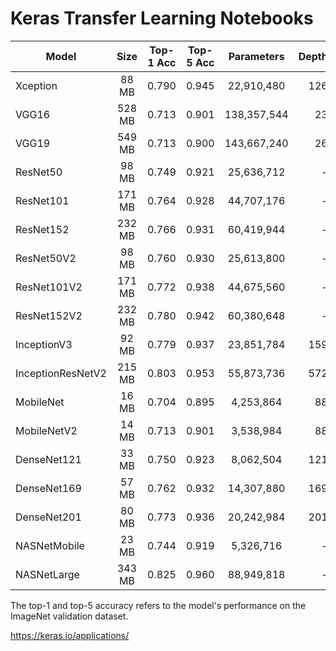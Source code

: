 # Keras Transfer Learning Notebooks

 | Model | Size | 	Top-1 Acc | 	Top-5 Acc | 	Parameters	 | Depth |
 | ------|:----:|:-----------:|:-----------:|:--------------:|------:|
 | Xception | 	88 MB | 	0.790 | 	0.945 | 	22,910,480 | 	126
 | VGG16 | 	528 MB | 	0.713 | 	0.901 | 	138,357,544 | 	23
 | VGG19 | 	549 MB | 	0.713 | 	0.900 | 	143,667,240 | 	26
 | ResNet50 | 	98 MB | 	0.749 | 	0.921 | 	25,636,712 | 	-
 | ResNet101 | 	171 MB | 	0.764 | 	0.928 | 	44,707,176 | 	-
 | ResNet152 | 	232 MB | 	0.766 | 	0.931 | 	60,419,944 | 	-
 | ResNet50V2 | 	98 MB | 	0.760 | 	0.930 | 	25,613,800 | 	-
 | ResNet101V2 | 	171 MB | 	0.772 | 	0.938 | 	44,675,560 | 	-
 | ResNet152V2 | 	232 MB | 	0.780 | 	0.942 | 	60,380,648 | 	-
 | InceptionV3 | 	92 MB | 	0.779 | 	0.937 | 	23,851,784 | 	159
 | InceptionResNetV2 | 	215 MB | 	0.803 | 	0.953 | 	55,873,736 | 	572
 | MobileNet	 | 16 MB | 	0.704 | 	0.895 | 	4,253,864 | 	88
 | MobileNetV2 | 	14 MB | 	0.713 | 	0.901 | 	3,538,984 | 	88
 | DenseNet121 | 	33 MB | 	0.750 | 	0.923 | 	8,062,504 | 	121
 | DenseNet169 | 	57 MB | 	0.762	 | 0.932 | 	14,307,880 | 	169
 | DenseNet201 | 	80 MB | 	0.773 | 	0.936 | 	20,242,984 | 	201
 | NASNetMobile | 	23 MB | 	0.744 | 	0.919 | 	5,326,716 | 	-
 | NASNetLarge | 	343 MB | 	0.825 | 	0.960 | 	88,949,818 | 	-

The top-1 and top-5 accuracy refers to the model's performance on the ImageNet validation dataset.


https://keras.io/applications/ 
